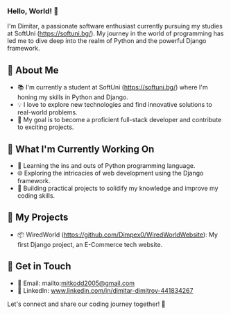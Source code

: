 ### Hello, World! 👋

I'm Dimitar, a passionate software enthusiast currently pursuing my studies at SoftUni (https://softuni.bg/). My journey in the world of programming has led me to dive deep into the realm of Python and the powerful Django framework.

## 🌱 About Me

- 📚 I'm currently a student at SoftUni (https://softuni.bg/) where I'm honing my skills in Python and Django.
- 💡 I love to explore new technologies and find innovative solutions to real-world problems.
- 🎯 My goal is to become a proficient full-stack developer and contribute to exciting projects.

## 💼 What I'm Currently Working On

- 🐍 Learning the ins and outs of Python programming language.
- 🌐 Exploring the intricacies of web development using the Django framework.
- 🚀 Building practical projects to solidify my knowledge and improve my coding skills.

## 🚀 My Projects

- 📦 WiredWorld (https://github.com/Dimpex0/WiredWorldWebsite): My first Django project, an E-Commerce tech website.

## 🌟 Get in Touch

- 📧 Email: mailto:mitkodd2005@gmail.com
- 💼 LinkedIn: www.linkedin.com/in/dimitar-dimitrov-441834267

Let's connect and share our coding journey together! 🚀
